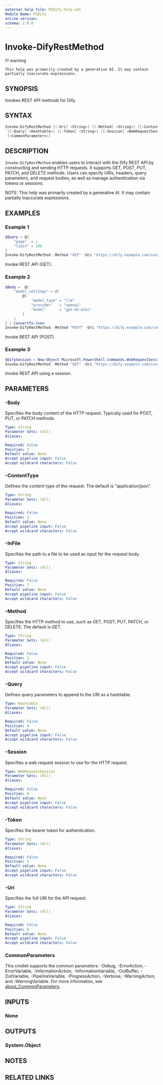 ```yaml
---
external help file: PSDify-help.xml
Module Name: PSDify
online version:
schema: 2.0.0
---
```


# Invoke-DifyRestMethod

!!! warning

    This help was primarily created by a generative AI. It may contain partially inaccurate expressions.

## SYNOPSIS

Invokes REST API methods for Dify.

## SYNTAX

```powershell
Invoke-DifyRestMethod [[-Uri] <String>] [[-Method] <String>] [[-ContentType] <String>] [[-Body] <String>]
 [[-Query] <Hashtable>] [[-Token] <String>] [[-Session] <WebRequestSession>] [[-InFile] <String>]
 [<CommonParameters>]
```

## DESCRIPTION

`Invoke-DifyRestMethod` enables users to interact with the Dify REST API by constructing and sending HTTP requests. It supports GET, POST, PUT, PATCH, and DELETE methods. Users can specify URIs, headers, query parameters, and request bodies, as well as manage authentication via tokens or sessions.

NOTE: This help was primarily created by a generative AI. It may contain partially inaccurate expressions.

## EXAMPLES

### Example 1

```powershell
$Query = @{
    "page"  = 1
    "limit" = 100
}
Invoke-DifyRestMethod -Method "GET" -Uri "https://dify.example.com/console/api/apps" -Query $Query -SessionOrToken $script:PSDIFY_CONSOLE_AUTH
```

Invoke REST API (GET).

### Example 2

```powershell
$Body =  @{
    "model_settings" = @(
        @{
            "model_type" = "llm"
            "provider"   = "openai"
            "model"      = "gpt-4o-mini"
        }
    )
} | ConvertTo-Json
Invoke-DifyRestMethod -Method "POST" -Uri "https://dify.example.com/console/api/workspaces/current/default-model" -Body $Body -SessionOrToken $script:PSDIFY_CONSOLE_AUTH
```

Invoke REST API (POST).

### Example 3

```powershell
$DifySession = New-Object Microsoft.PowerShell.Commands.WebRequestSession
Invoke-DifyRestMethod -Method "GET" -Uri "https://dify.example.com/console/api/setup" -Session $DifySession
```

Invoke REST API using a session.

## PARAMETERS

### -Body

Specifies the body content of the HTTP request. Typically used for POST, PUT, or PATCH methods.

```yaml
Type: String
Parameter Sets: (All)
Aliases:

Required: False
Position: 3
Default value: None
Accept pipeline input: False
Accept wildcard characters: False
```

### -ContentType

Defines the content type of the request. The default is "application/json".

```yaml
Type: String
Parameter Sets: (All)
Aliases:

Required: False
Position: 2
Default value: None
Accept pipeline input: False
Accept wildcard characters: False
```

### -InFile

Specifies the path to a file to be used as input for the request body.

```yaml
Type: String
Parameter Sets: (All)
Aliases:

Required: False
Position: 7
Default value: None
Accept pipeline input: False
Accept wildcard characters: False
```

### -Method

Specifies the HTTP method to use, such as GET, POST, PUT, PATCH, or DELETE. The default is GET.

```yaml
Type: String
Parameter Sets: (All)
Aliases:

Required: False
Position: 1
Default value: None
Accept pipeline input: False
Accept wildcard characters: False
```

### -Query

Defines query parameters to append to the URI as a hashtable.

```yaml
Type: Hashtable
Parameter Sets: (All)
Aliases:

Required: False
Position: 4
Default value: None
Accept pipeline input: False
Accept wildcard characters: False
```

### -Session

Specifies a web request session to use for the HTTP request.

```yaml
Type: WebRequestSession
Parameter Sets: (All)
Aliases:

Required: False
Position: 6
Default value: None
Accept pipeline input: False
Accept wildcard characters: False
```

### -Token

Specifies the bearer token for authentication.

```yaml
Type: String
Parameter Sets: (All)
Aliases:

Required: False
Position: 5
Default value: None
Accept pipeline input: False
Accept wildcard characters: False
```

### -Uri

Specifies the full URI for the API request.

```yaml
Type: String
Parameter Sets: (All)
Aliases:

Required: False
Position: 0
Default value: None
Accept pipeline input: False
Accept wildcard characters: False
```

### CommonParameters

This cmdlet supports the common parameters: -Debug, -ErrorAction, -ErrorVariable, -InformationAction, -InformationVariable, -OutBuffer, -OutVariable, -PipelineVariable, -ProgressAction, -Verbose, -WarningAction, and -WarningVariable. For more information, see [about_CommonParameters](http://go.microsoft.com/fwlink/?LinkID=113216).

## INPUTS

### None

## OUTPUTS

### System.Object

## NOTES

## RELATED LINKS
